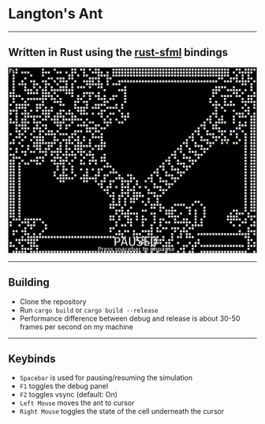 # Langton's Ant
---
## Written in Rust using the [rust-sfml](https://github.com/jeremyletang/rust-sfml) bindings


![screenshot](assets/screenshot.png)

---
## Building

- Clone the repository
- Run `cargo build` or `cargo build --release`
- Performance difference between debug and release is about 30-50 frames per second on my machine

---
## Keybinds

- `Spacebar` is used for pausing/resuming the simulation
- `F1` toggles the debug panel
- `F2` toggles vsync (default: On)
- `Left Mouse` moves the ant to cursor
- `Right Mouse` toggles the state of the cell underneath the cursor